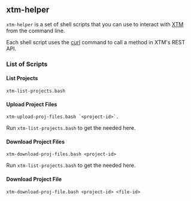 ## xtm-helper

`xtm-helper` is a set of shell scripts that you can use to interact with [XTM](https://xtm.cloud) from the command line.

Each shell script uses the [curl](https://curl.haxx.se/) command to call a method in XTM's REST API.

### List of Scripts

#### List Projects

```
xtm-list-projects.bash
```

#### Upload Project Files

```
xtm-upload-proj-files.bash `<project-id>`.
```

Run `xtm-list-projects.bash` to get the <project-id> needed here.

#### Download Project Files

```
xtm-download-proj-files.bash <project-id>
```

Run `xtm-list-projects.bash` to get the <project-id> needed here.

#### Download Project File

```
xtm-download-proj-file.bash <project-id> <file-id>
```
